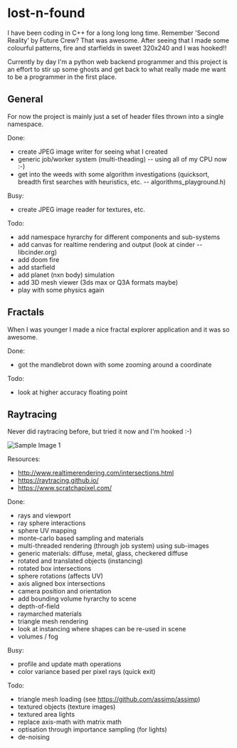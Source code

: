 # lost-n-found
I have been coding in C++ for a long long long time.
Remember 'Second Reality' by Future Crew? That was awesome.
After seeing that I made some colourful patterns, fire and starfields in sweet 320x240 and I was hooked!!

Currently by day I'm a python web backend programmer and this project is an effort to stir up some ghosts and get back to what really made me want to be a programmer in the first place.

## General
For now the project is mainly just a set of header files thrown into a single namespace.

Done:
- create JPEG image writer for seeing what I created
- generic job/worker system (multi-theading) -- using all of my CPU now :-)
- get into the weeds with some algorithm investigations (quicksort, breadth first searches with heuristics, etc. -- algorithms_playground.h)

Busy:
- create JPEG image reader for textures, etc.

Todo:
- add namespace hyrarchy for different components and sub-systems
- add canvas for realtime rendering and output (look at cinder -- libcinder.org)
- add doom fire
- add starfield
- add planet (nxn body) simulation
- add 3D mesh viewer (3ds max or Q3A formats maybe)
- play with some physics again

## Fractals
When I was younger I made a nice fractal explorer application and it was so awesome.

Done:
- got the mandlebrot down with some zooming around a coordinate

Todo:
- look at higher accuracy floating point

## Raytracing
Never did raytracing before, but tried it now and I'm hooked :-)

![Sample Image 1](/gallery/raytraced/raytraced_4096.jpeg)

Resources:
- http://www.realtimerendering.com/intersections.html
- https://raytracing.github.io/
- https://www.scratchapixel.com/

Done:
- rays and viewport
- ray sphere interactions
- sphere UV mapping
- monte-carlo based sampling and materials
- multi-threaded rendering (through job system) using sub-images
- generic materials: diffuse, metal, glass, checkered diffuse
- rotated and translated objects (instancing)
- rotated box intersections
- sphere rotations (affects UV)
- axis aligned box intersections
- camera position and orientation
- add bounding volume hyrarchy to scene
- depth-of-field
- raymarched materials
- triangle mesh rendering
- look at instancing where shapes can be re-used in scene
- volumes / fog

Busy:
- profile and update math operations
- color variance based per pixel rays (quick exit)

Todo:
- triangle mesh loading (see https://github.com/assimp/assimp)
- textured objects (texture images)
- textured area lights
- replace axis-math with matrix math
- optisation through importance sampling (for lights)
- de-noising




